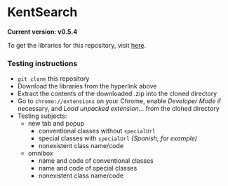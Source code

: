 # KentSearch
**Current version: v0.5.4**

To get the libraries for this repository, visit [here](http://broaderator.com/private/kentsearch*lib.zip).

### Testing instructions

* `git clone` this repository
* Download the libraries from the hyperlink above
* Extract the contents of the downloaded .zip into the cloned directory
* Go to `chrome://extensions` on your Chrome, enable _Developer Mode_ if necessary, and _Load unpacked extension..._ from the cloned directory
* Testing subjects:
	* new tab and popup
		* conventional classes without `specialUrl`
		* special classes with `specialUrl` _(Spanish, for example)_
		* nonexistent class name/code
	* omnibox
		* name and code of conventional classes
		* name and code of special classes
		* nonexistent class name/code
